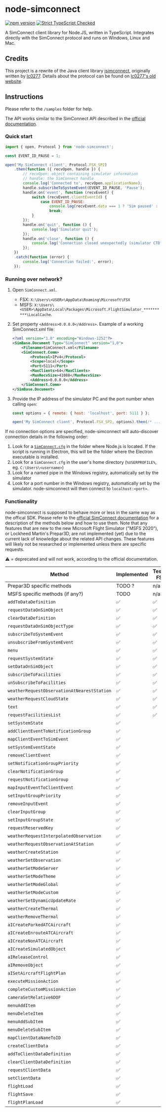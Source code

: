 # node-simconnect

[![npm version](https://badge.fury.io/js/node-simconnect.svg)](https://badge.fury.io/js/node-simconnect)
[![Strict TypeScript Checked](https://badgen.net/badge/TS/Strict 'Strict TypeScript Checked')](https://www.typescriptlang.org)

A SimConnect client library for Node.JS, written in TypeScript. Integrates directly with the SimConnect protocol and runs on Windows, Linux and Mac.

## Credits

This project is a rewrite of the Java client library
[jsimconnect](https://github.com/mharj/jsimconnect), originally written by
[lc0277](https://www.fsdeveloper.com/forum/members/lc0277.1581).
Details about the protocol can be found on [lc0277's old website](http://web.archive.org/web/20090620063532/http://lc0277.nerim.net/jsimconnect/doc/flightsim/simconnect/package-summary.html#package_description).

## Instructions

Please refer to the `/samples` folder for help.

The API works similar to the SimConnect API described in the [official documentation](https://docs.flightsimulator.com/html/Programming_Tools/SimConnect/SimConnect_API_Reference.htm).

### Quick start

```js
import { open, Protocol } from 'node-simconnect';

const EVENT_ID_PAUSE = 1;

open('My SimConnect client', Protocol.FSX_SP2)
    .then(function ({ recvOpen, handle }) {
        // recvOpen: object containing simulator information
        // handle: the SimConnect handle
        console.log('Connected to', recvOpen.applicationName);
        handle.subscribeToSystemEvent(EVENT_ID_PAUSE, 'Pause');
        handle.on('event', function (recvEvent) {
            switch (recvEvent.clientEventId) {
                case EVENT_ID_PAUSE:
                    console.log(recvEvent.data === 1 ? 'Sim paused' : 'Sim unpaused');
                    break;
            }
        });
        handle.on('quit', function () {
            console.log('Simulator quit');
        });
        handle.on('close', function () {
            console.log('Connection closed unexpectedly (simulator CTD?)');
        });
    })
    .catch(function (error) {
        console.log('Connection failed:', error);
    });
```

### Running over network?

1. Open `SimConnect.xml`.

    - FSX: `X:\Users\<USER>\AppData\Roaming\Microsoft\FSX`
    - MSFS: `X:\Users\<USER>\AppData\Local\Packages\Microsoft.FlightSimulator_**********\LocalCache`.

1. Set property `<Address>0.0.0.0</Address>`. Example of a working SimConnect.xml file:

    ```xml
    <?xml version="1.0" encoding="Windows-1252"?>
    <SimBase.Document Type="SimConnect" version="1,0">
        <Filename>SimConnect.xml</Filename>
        <SimConnect.Comm>
            <Protocol>IPv4</Protocol>
            <Scope>local</Scope>
            <Port>5111</Port>
            <MaxClients>64</MaxClients>
            <MaxRecvSize>41088</MaxRecvSize>
            <Address>0.0.0.0</Address>
        </SimConnect.Comm>
    </SimBase.Document>
    ```

1. Provide the IP address of the simulator PC and the port number when calling `open`:

    ```js
    const options = { remote: { host: 'localhost', port: 5111 } };

    open('My SimConnect client', Protocol.FSX_SP2, options).then(/* ... */).catch(/* try again? */);
    ```

If no connection options are specified, node-simconnect will auto-discover connection details in the following order:

1. Look for a [`SimConnect.cfg`](https://docs.flightsimulator.com/html/Programming_Tools/SimConnect/SimConnect_CFG_Definition.htm) in the folder where Node.js is located. If the script is running in Electron, this will be the folder where the Electron executable is installed.
1. Look for a `SimConnect.cfg` in the user's home directory (`%USERPROFILE%`, eg. `C:\Users\<username>`)
1. Look for a named pipe in the Windows registry, automatically set by the simulator
1. Look for a port number in the Windows registry, automatically set by the simulator. node-simconnect will then connect to `localhost:<port>`.

### Functionality

node-simconnect is supposed to behave more or less in the same way as the offical SDK. Please refer to the
[official SimConnect documentation](https://docs.flightsimulator.com/html/Programming_Tools/SimConnect/SimConnect_API_Reference.htm)
for a description of the methods below and how to use them. Note that any features that are new to the new
Microsoft Flight Simulator ("MSFS 2020"), or Lockheed Martin's Prepar3D, are not implemented (yet) due to
the current lack of knowledge about the related API changes. These features will likely not be researched
or implemented unless there are specific requests.

⚠️ = deprecated and will not work, according to the official documentation.

| Method                                      | Implemented | Tested FSX | Tested P3D | Tested MSFS |
| ------------------------------------------- | ----------- | ---------- | ---------- | ----------- |
| Prepar3D specific methods                   | TODO ?      | n/a        |            | n/a         |
| MSFS specific methods (if any?)             | TODO        | n/a        | n/a        |             |
| `addToDataDefinition`                       | ✅          | ✅         |            |             |
| `requestDataOnSimObject`                    | ✅          | ✅         |            |             |
| `clearDataDefinition`                       | ✅          | ✅         |            |             |
| `requestDataOnSimObjectType`                | ✅          | ✅         |            |             |
| `subscribeToSystemEvent`                    | ✅          | ✅         |            |             |
| `unsubscribeFromSystemEvent`                | ✅          | ✅         |            |             |
| `menu`                                      | ✅          | ✅         |            |             |
| `requestSystemState`                        | ✅          | ✅         |            |             |
| `setDataOnSimObject`                        | ✅          | ✅         |            |             |
| `subscribeToFacilities`                     | ✅          | ✅         |            |             |
| `unSubscribeToFacilities`                   | ✅          | ✅         |            |             |
| `weatherRequestObservationAtNearestStation` | ✅          | ✅         |            | ⚠️           |
| `weatherRequestCloudState`                  | ✅          | ✅         |            | ⚠️           |
| `text`                                      | ✅          | ✅         |            | ⚠️           |
| `requestFacilitiesList`                     | ✅          | ✅         |            |             |
| `setSystemState`                            | ✅          |            |            |             |
| `addClientEventToNotificationGroup`         | ✅          |            |            |             |
| `mapClientEventToSimEvent`                  | ✅          |            |            |             |
| `setSystemEventState`                       | ✅          |            |            |             |
| `removeClientEvent`                         | ✅          |            |            |             |
| `setNotificationGroupPriority`              | ✅          |            |            |             |
| `clearNotificationGroup`                    | ✅          |            |            |             |
| `requestNotificationGroup`                  | ✅          |            |            |             |
| `mapInputEventToClientEvent`                | ✅          |            |            |             |
| `setInputGroupPriority`                     | ✅          |            |            |             |
| `removeInputEvent`                          | ✅          |            |            |             |
| `clearInputGroup`                           | ✅          |            |            |             |
| `setInputGroupState`                        | ✅          |            |            |             |
| `requestReservedKey`                        | ✅          |            |            |             |
| `weatherRequestInterpolatedObservation`     | ✅          |            |            | ⚠️           |
| `weatherRequestObservationAtStation`        | ✅          |            |            | ⚠️           |
| `weatherCreateStation`                      | ✅          |            |            | ⚠️           |
| `weatherSetObservation`                     | ✅          |            |            | ⚠️           |
| `weatherSetModeServer`                      | ✅          |            |            | ⚠️           |
| `weatherSetModeTheme`                       | ✅          |            |            | ⚠️           |
| `weatherSetModeGlobal`                      | ✅          |            |            | ⚠️           |
| `weatherSetModeCustom`                      | ✅          |            |            | ⚠️           |
| `weatherSetDynamicUpdateRate`               | ✅          |            |            | ⚠️           |
| `weatherCreateThermal`                      | ✅          |            |            | ⚠️           |
| `weatherRemoveThermal`                      | ✅          |            |            | ⚠️           |
| `aICreateParkedATCAircraft`                 | ✅          |            |            |             |
| `aICreateEnrouteATCAircraft`                | ✅          |            |            |             |
| `aICreateNonATCAircraft`                    | ✅          |            |            |             |
| `aICreateSimulatedObject`                   | ✅          |            |            |             |
| `aIReleaseControl`                          | ✅          |            |            |             |
| `aIRemoveObject`                            | ✅          |            |            |             |
| `aISetAircraftFlightPlan`                   | ✅          |            |            |             |
| `executeMissionAction`                      | ✅          |            |            |             |
| `completeCustomMissionAction`               | ✅          |            |            |             |
| `cameraSetRelative6DOF`                     | ✅          |            |            |             |
| `menuAddItem`                               | ✅          |            |            | ⚠️           |
| `menuDeleteItem`                            | ✅          |            |            | ⚠️           |
| `menuAddSubItem`                            | ✅          |            |            | ⚠️           |
| `menuDeleteSubItem`                         | ✅          |            |            | ⚠️           |
| `mapClientDataNameToID`                     | ✅          |            |            |             |
| `createClientData`                          | ✅          |            |            |             |
| `addToClientDataDefinition`                 | ✅          |            |            |             |
| `clearClientDataDefinition`                 | ✅          |            |            |             |
| `requestClientData`                         | ✅          |            |            |             |
| `setClientData`                             | ✅          |            |            |             |
| `flightLoad`                                | ✅          |            |            |             |
| `flightSave`                                | ✅          |            |            |             |
| `flightPlanLoad`                            | ✅          |            |            |             |
